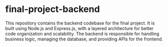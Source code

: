 # final-project-backend
This repository contains the backend codebase for the final project. It is built using Node.js and Express.js, with a layered architecture for better code organization and scalability. The backend is responsible for handling business logic, managing the database, and providing APIs for the frontend.
